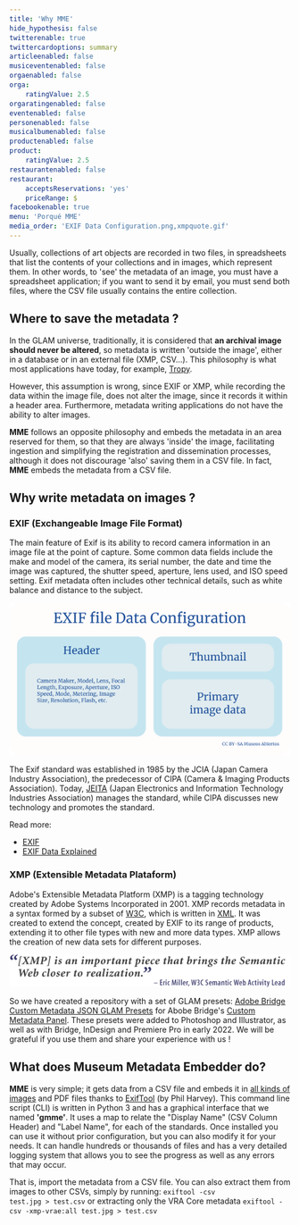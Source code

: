```yaml
---
title: 'Why MME'
hide_hypothesis: false
twitterenable: true
twittercardoptions: summary
articleenabled: false
musiceventenabled: false
orgaenabled: false
orga:
    ratingValue: 2.5
orgaratingenabled: false
eventenabled: false
personenabled: false
musicalbumenabled: false
productenabled: false
product:
    ratingValue: 2.5
restaurantenabled: false
restaurant:
    acceptsReservations: 'yes'
    priceRange: $
facebookenable: true
menu: 'Porqué MME'
media_order: 'EXIF Data Configuration.png,xmpquote.gif'
---
```


Usually, collections of art objects are recorded in two files, in spreadsheets that list the contents of your collections and in images, which represent them. 
In other words, to 'see' the metadata of an image, you must have a spreadsheet application; if you want to send it by email, you must send both files, where the CSV file usually contains the entire collection.

## Where to save the metadata ?
In the GLAM universe, traditionally, it is considered that **an archival image should never be altered**, so metadata is written 'outside the image', either in a database or in an external file (XMP, CSV...). This philosophy is what most applications have today, for example, [Tropy](https://tropy.org/).

However, this assumption is wrong, since EXIF or XMP, while recording the data within the image file, does not alter the image, since it records it within a header area. Furthermore, metadata writing applications do not have the ability to alter images.

**MME** follows an opposite philosophy and embeds the metadata in an area reserved for them, so that they are always 'inside' the image, facilitating ingestion and simplifying the registration and dissemination processes, although it does not discourage 'also' saving them in a CSV file. In fact, **MME** embeds the metadata from a CSV file.

## Why write metadata on images ?

### EXIF (Exchangeable Image File Format)
The main feature of Exif is its ability to record camera information in an image file at the point of capture. Some common data fields include the make and model of the camera, its serial number, the date and time the image was captured, the shutter speed, aperture, lens used, and ISO speed setting. Exif metadata often includes other technical details, such as white balance and distance to the subject.

![EXIF%20Data%20Configuration](EXIF%20Data%20Configuration.png "EXIF%20Data%20Configuration")

The Exif standard was established in 1985 by the JCIA (Japan Camera Industry Association), the predecessor of CIPA (Camera & Imaging Products Association). Today, [JEITA](https://www.jeita.or.jp/english/) (Japan Electronics and Information Technology Industries Association) manages the standard, while CIPA discusses new technology and promotes the standard.

Read more:
* [EXIF](https://es.wikipedia.org/wiki/Exchangeable_image_file_format)
* [EXIF Data Explained](https://photographylife.com/what-is-exif-data)

### XMP (Extensible Metadata Plataform)

Adobe's Extensible Metadata Platform (XMP) is a tagging technology created by Adobe Systems Incorporated in 2001. XMP records metadata in a syntax formed by a subset of [W3C](https://www.w3.org/), which is written in [XML](https://www.w3.org/XML/).
It was created to extend the concept, created by EXIF to its range of products, extending it to other file types with new and more data types.
XMP allows the creation of new data sets for different purposes.

![xmpquote](xmpquote.gif "xmpquote")

So we have created a repository with a set of GLAM presets: [Adobe Bridge Custom Metadata JSON GLAM Presets](https://github.com/MuseosAbiertos/Adobe-Bridge-Custom-Metadata-JSON-Presets) for Abobe Bridge's [Custom Metadata Panel](https://github.com/adobe-dmeservices/custom-metadata).
These presets were added to Photoshop and Illustrator, as well as with Bridge, InDesign and Premiere Pro in early 2022.
We will be grateful if you use them and share your experience with us !

## What does Museum Metadata Embedder do?

**MME** is very simple; it gets data from a CSV file and embeds it in [all kinds of images](https://exiftool.org/#supported) and PDF files thanks to [ExifTool](https://exiftool.org/) (by Phil Harvey).
This command line script (CLI) is written in Python 3 and has a graphical interface that we named **'gmme'**.
It uses a map to relate the "Display Name" (CSV Column Header) and "Label Name", for each of the standards.
Once installed you can use it without prior configuration, but you can also modify it for your needs.
It can handle hundreds or thousands of files and has a very detailed logging system that allows you to see the progress as well as any errors that may occur.

That is, import the metadata from a CSV file. You can also extract them from images to other CSVs, simply by running:
<code>exiftool -csv test.jpg > test.csv</code>
or extracting only the VRA Core metadata
<code>exiftool -csv -xmp-vrae:all test.jpg > test.csv</code>



